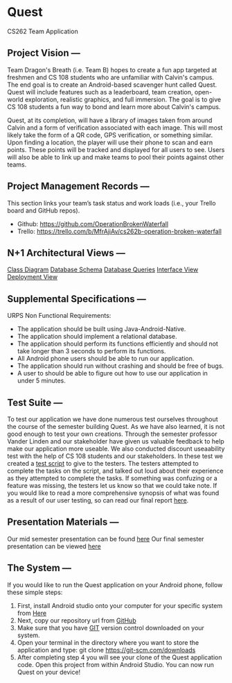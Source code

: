 # Quest
CS262 Team Application

## Project Vision —

Team Dragon's Breath (i.e. Team B) hopes to create a fun app targeted at freshmen and CS 108 students who are unfamiliar with Calvin's campus. The end goal is to create an Android-based scavenger hunt called Quest. Quest will include features such as a leaderboard, team creation, open-world exploration, realistic graphics, and full immersion. The goal is to give CS 108 students a fun way to bond and learn more about Calvin's campus.

Quest, at its completion, will have a library of images taken from around Calvin and a form of verification associated with each image. This will most likely take the form of a QR code, GPS verification, or something similar. Upon finding a location, the player will use their phone to scan and earn points. These points will be tracked and displayed for all users to see. Users will also be able to link up and make teams to pool their points against other teams.

## Project Management Records — 

 This section links your team’s task status and work loads (i.e., your Trello board and GitHub repos).

 - Github: https://github.com/OperationBrokenWaterfall
 - Trello: https://trello.com/b/MfrAjiAv/cs262b-operation-broken-waterfall

## N+1 Architectural Views — 
[Class Diagram](https://github.com/OperationBrokenWaterfall/materials/blob/master/UMLClassDiagram_QUEST.pdf)
[Database Schema](https://github.com/OperationBrokenWaterfall/server/blob/master/Database/QuestSampleQueries.sql)
[Database Queries](https://github.com/OperationBrokenWaterfall/server/blob/master/Database/QuestSampleQueries.sql)
[Interface View](https://github.com/OperationBrokenWaterfall/materials/blob/master/userInterfaceModel.png)
[Deployment View](https://github.com/OperationBrokenWaterfall/materials/blob/master/QuestDeploymentDiagram.pdf)

## Supplemental Specifications — 
  URPS Non Functional Requirements:
  - The application should be built using Java-Android-Native.
  - The application should implement a relational database.
  - The application should perform its functions efficiently and should not take longer than 3 seconds to perform its functions.
  - All Android phone users should be able to run our application.
  - The application should run without crashing and should be free of bugs.
  - A user to should be able to figure out how to use our application in under 5 minutes.  

## Test Suite — 
To test our application we have done numerous test ourselves throughout the course of the semester building Quest. As we have also learned, it is not good enough to test your own creations. Through the semester professor Vander Linden and our stakeholder have given us valuable feedback to help make our application more useable. We also conducted discount useaability test with the help of CS 108 students and our stakeholders. In these test we created a [test script](https://github.com/OperationBrokenWaterfall/materials/blob/master/usabilityTestScript.md) to give to the testers. The testers attempted to complete the tasks on the script, and talked out loud about their experience as they attempted to complete the tasks. If something was confuzing or a feature was missing, the testers let us know so that we could take note. If you would like to read a more comprehensive synopsis of what was found as a result of our user testing, so can read our final report [here](https://drive.google.com/open?id=1yDZVf3ELmPOaENYAyqaQt9waUNf_KM9OWlXKwVivjFI).

## Presentation Materials — 
Our mid semester presentation can be found [here](https://docs.google.com/presentation/d/11fYBFvjEuhbbEuMiUtMRfDSJc5SH0efVrAGBvaLel2Y/edit?usp=sharing)
Our final semester presentation can be viewed [here](https://docs.google.com/presentation/d/1KqmoeAQCpO6DbfLgra5Xnhl36eC6yF5EV5bOEuTZpsI/edit?usp=sharing)
## The System — 
If you would like to run the Quest application on your Android phone, follow these simple steps:
1. First, install Android studio onto your computer for your specific system from [Here](https://developer.android.com/studio/gclid=Cj0KCQiAgMPgBRDDARIsAOh3uyIZQ042orRuSLQAxshK8L5OBVkSSbhUJVLc6CUVbcoB4Hx7G879gQsaAm-8EALw_wcB) 
2. Next, copy our repository url from [GitHub](https://github.com/OperationBrokenWaterfall/Quest.git)
3. Make sure that you have [GIT](https://git-scm.com/downloads) version control downloaded on your system.
4. Open your terminal in the directory where you want to store the application and type: git clone https://git-scm.com/downloads
5. After completing step 4 you will see your clone of the Quest application code. Open this project from within Android Studio. You can now run Quest on your device!
